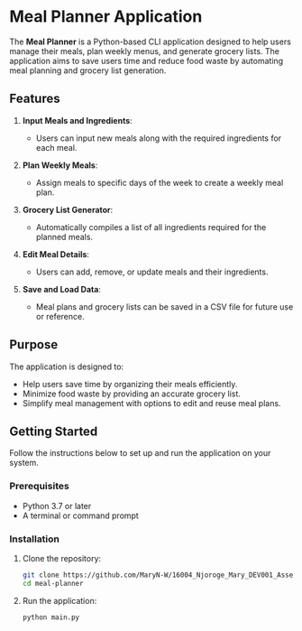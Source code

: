 # Meal Planner Application

The **Meal Planner** is a Python-based CLI application designed to help users manage their meals, plan weekly menus, and generate grocery lists. The application aims to save users time and reduce food waste by automating meal planning and grocery list generation.

## Features

1. **Input Meals and Ingredients**:
   - Users can input new meals along with the required ingredients for each meal.

2. **Plan Weekly Meals**:
   - Assign meals to specific days of the week to create a weekly meal plan.

3. **Grocery List Generator**:
   - Automatically compiles a list of all ingredients required for the planned meals.

4. **Edit Meal Details**:
   - Users can add, remove, or update meals and their ingredients.

5. **Save and Load Data**:
   - Meal plans and grocery lists can be saved in a CSV file for future use or reference.

## Purpose

The application is designed to:
- Help users save time by organizing their meals efficiently.
- Minimize food waste by providing an accurate grocery list.
- Simplify meal management with options to edit and reuse meal plans.

## Getting Started

Follow the instructions below to set up and run the application on your system.

### Prerequisites

- Python 3.7 or later
- A terminal or command prompt

### Installation

1. Clone the repository:
   ```bash
   git clone https://github.com/MaryN-W/16004_Njoroge_Mary_DEV001_Assessment_02.git
   cd meal-planner

2. Run the application:
    ```bash
    python main.py